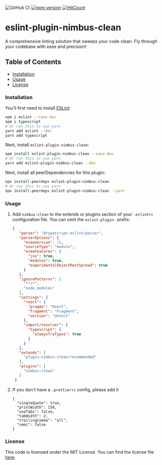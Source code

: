 ![GitHub CI](https://github.com/dipiash/eslint-plugin-nimbus-clean/actions/workflows/ci.yml/badge.svg)
[![npm version](https://badge.fury.io/js/eslint-plugin-nimbus-clean.svg?v=0.2.4)](https://badge.fury.io/js/eslint-plugin-nimbus-clean)
[![HitCount](https://hits.dwyl.com/dipiash/eslint-plugin-nimbus-clean.svg?style=flat-square)](http://hits.dwyl.com/dipiash/eslint-plugin-nimbus-clean)

# eslint-plugin-nimbus-clean

A comprehensive linting solution that sweeps your code clean. Fly through your codebase with ease and precision!

## Table of Contents

<!-- toc -->

- [Installation](#installation)
- [Usage](#usage)
- [License](#license)

<!-- tocstop -->

### Installation

You'll first need to install [ESLint](https://eslint.org/):

```sh
npm i eslint --save-dev
npm i typescript
# Or run this to use yarn
yarn add eslint --dev
yarn add typescript
```

Next, install `eslint-plugin-nimbus-clean`:

```sh
npm install eslint-plugin-nimbus-clean --save-dev
# Or run this to use yarn
yarn add eslint-plugin-nimbus-clean --dev
```

Next, install all peerDependencies for this plugin:

```sh
npx install-peerdeps eslint-plugin-nimbus-clean
# Or run this to use yarn
npx install-peerdeps eslint-plugin-nimbus-clean --yarn
```

### Usage

1. Add `nimbus-clean` to the extends or plugins section of your `.eslintrc` configuration file. You can omit the `eslint-plugin-` prefix:
   ```json
   {
      "parser": "@typescript-eslint/parser",
      "parserOptions": {
        "ecmaVersion": 13,
        "sourceType": "module",
        "ecmaFeatures": {
          "jsx": true,
          "modules": true,
          "experimentalObjectRestSpread": true
        }
      },
      "ignorePatterns": [
        "**/*",
        "node_modules"
      ],
      "settings": {
        "react": {
          "pragma": "React",
          "fragment": "Fragment",
          "version": "detect"
        },
        "import/resolver": {
          "typescript": {
            "alwaysTryTypes": true
          }
        }
      },
      "extends": [
        "plugin:nimbus-clean/recommended"
      ],
      "plugins": [
        "nimbus-clean"
      ]
    }
    ```

2. If you don't have a `.prettierrc` config, please add it

    ```prettier
    {
      "singleQuote": true,
      "printWidth": 150,
      "useTabs": false,
      "tabWidth": 2,
      "trailingComma": "all",
      "semi": false
    }
    ```

### License
This code is licensed under the MIT License. 
You can find the license file [here](/LICENSE).
